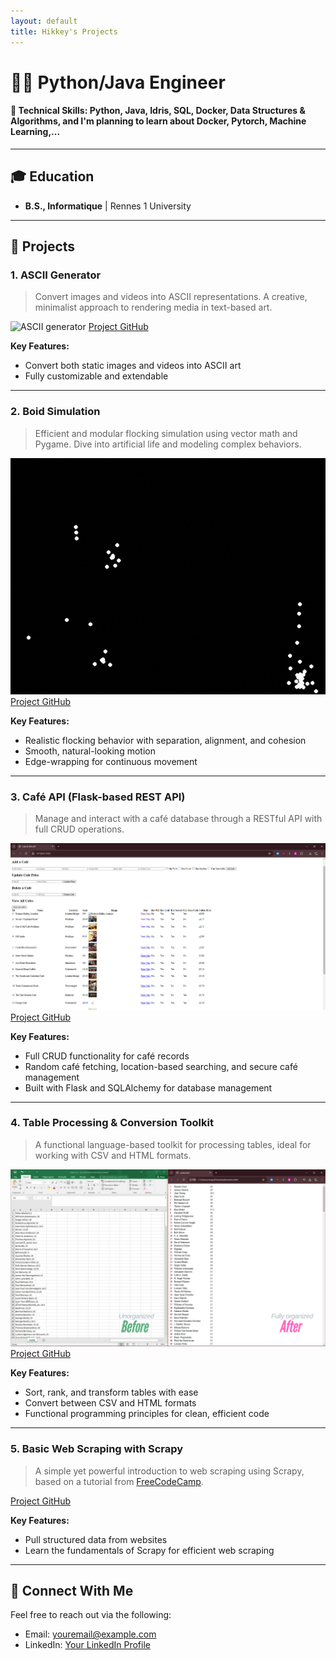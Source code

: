 ```yaml
---
layout: default
title: Hikkey's Projects
---
```


# 👨‍💻 Python/Java Engineer

#### 🔧 Technical Skills: Python, Java, Idris, SQL, Docker, Data Structures & Algorithms, and I'm planning to learn about Docker, Pytorch, Machine Learning,...

---

## 🎓 Education
- **B.S., Informatique** | Rennes 1 University

---

## 🚀 Projects

### 1. **ASCII Generator**
> Convert images and videos into ASCII representations. A creative, minimalist approach to rendering media in text-based art.

![ASCII generator](assets/videos/ascii_working/ascii_final_gif.gif)
[Project GitHub](https://github.com/Hikkey3N/ASCII-img2ascii-video2ascii)

**Key Features:**
- Convert both static images and videos into ASCII art
- Fully customizable and extendable

---

### 2. **Boid Simulation**
> Efficient and modular flocking simulation using vector math and Pygame. Dive into artificial life and modeling complex behaviors.

![Boid Simulation](assets/videos/boid/boid_gif.gif)  
[Project GitHub](https://github.com/Hikkey3N/BoidSimulation/tree/main)

**Key Features:**
- Realistic flocking behavior with separation, alignment, and cohesion
- Smooth, natural-looking motion
- Edge-wrapping for continuous movement

---

### 3. **Café API (Flask-based REST API)**
> Manage and interact with a café database through a RESTful API with full CRUD operations.

![Cafe API](assets/imgs/cafe_api/fully_functional.PNG)  
[Project GitHub](https://github.com/Hikkey3N/REST_cafeAPI)

**Key Features:**
- Full CRUD functionality for café records
- Random café fetching, location-based searching, and secure café management
- Built with Flask and SQLAlchemy for database management

---

### 4. **Table Processing & Conversion Toolkit**
> A functional language-based toolkit for processing tables, ideal for working with CSV and HTML formats.

![Csv into html](assets/imgs/csv2html/csv_final.png)
[Project GitHub](https://github.com/Hikkey3N/FUN-TP.Table/tree/main)

**Key Features:**
- Sort, rank, and transform tables with ease
- Convert between CSV and HTML formats
- Functional programming principles for clean, efficient code

---

### 5. **Basic Web Scraping with Scrapy**
> A simple yet powerful introduction to web scraping using Scrapy, based on a tutorial from [FreeCodeCamp](https://www.freecodecamp.org/).

[Project GitHub](https://github.com/Hikkey3N/BasicWebScrapping_Scrapy)

**Key Features:**
- Pull structured data from websites
- Learn the fundamentals of Scrapy for efficient web scraping

---



## 💬 Connect With Me
Feel free to reach out via the following:
- Email: [youremail@example.com](mailto:congnguyen051906@gmail.com)
- LinkedIn: [Your LinkedIn Profile](https://www.linkedin.com/in/yourprofile)


